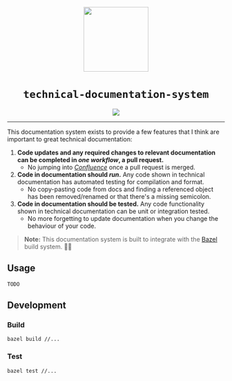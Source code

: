 <p align="center">
  <img src="https://user-images.githubusercontent.com/12058921/85215787-98fc8480-b3c0-11ea-8d11-3f5eab64144b.png" height="150px"/>
</p>

<h1 align="center"><code>technical-documentation-system</code></h1>
<p align="center">
    <a href="https://github.com/thundergolfer/technical-documentation-system/actions/">
        <img src="https://github.com/thundergolfer/technical-documentation-system/workflows/CI/badge.svg">
    </a>
</p>

---

This documentation system exists to provide a few features that I think are important to great technical documentation:

1. **Code updates and any required changes to relevant documentation can be completed in _one workflow_, a pull request.** 
    * No jumping into [_Confluence_](https://www.atlassian.com/software/confluence) once a pull request is merged.
2. **Code in documentation should _run_.** Any code shown in technical documentation has automated testing for compilation and format.
    * No copy-pasting code from docs and finding a referenced object has been removed/renamed or that there's a missing semicolon. 
3. **Code in documentation should be tested.** Any code functionality shown in technical documentation can be unit or integration tested.
    * No more forgetting to update documentation when you change the behaviour of your code.
    
> **Note:** This documentation system is built to integrate with the [Bazel](https://bazel.build/) build system. 💚🌿 
    
## Usage

`TODO`

## Development

### Build

`bazel build //...`

### Test

`bazel test //...`
